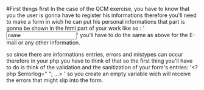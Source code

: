 #First things first
In the case of the QCM exercise, you have to know that
you the user is gonna have to register his informations
therefore you'll need to make a form in wich he can put his 
personal informations that part is gonna be shown in the html part
of your work like so : '<input type="text" name="name" value="name">'
you'll have to do the same as above for the E-mail or any other information.

so since there are informations entries, errors and mistypes can occur therefore in your php
you have to think of that so the first thing you'll have to do is think of the validation and the 
sanitization of your form's entries: '<?php $errorlog=" "; ...> ' 
so you create an empty variable wich will receive the errors that might slip into the form.
